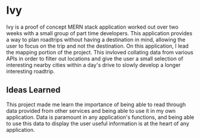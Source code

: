 # Ivy


Ivy is a proof of concept MERN stack application worked out over two weeks with a small group of part
time
developers. This application provides a way to plan roadtrips without having a destination in mind,
allowing the user to focus on the trip and not the destination. On this application, I lead the mapping
portion of
the project. This invloved collating data from various APIs in order to filter out locations and give
the
user a small selection of interesting nearby cities within a day's drive to slowly develop a longer
interesting roadtrip.


## Ideas Learned


This project made me learn the importance of being able to read through data provided from other
services and being able to use it in my own application. Data is paramount in any application's
functions, and being able to use this data to display the user useful information is at the heart of any
application.
              